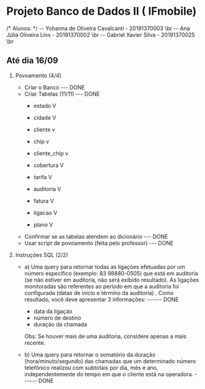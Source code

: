 # Projeto Banco de Dados II ( IFmobile)

/* Alunos: */
-- Yohanna de Oliveira Cavalcanti - 20191370003 \br
-- Ana Júlia Oliveira Lins - 20191370002    \br
-- Gabriel Xavier Silva - 20191370025   \br

<h2> Até dia 16/09</h2>

1) Povoamento (4/4)
    - Criar o Banco --- DONE
    - Criar Tabelas (11/11) --- DONE
        - estado       V
        - cidade       V
        - cliente      v
        - chip         v
        - cliente_chip v
        
        - cobertura    V
        - tarifa       V
        - auditoria    V
        - fatura       V
        - ligacao      V
        - plano        V
    - Confirmar se as tabelas atendem ao dicionário --- DONE
    - Usar script de povoamento (feita pelo professor) --- DONE

2) Instruções SQL (2/2)
    - a) Uma query para retornar todas as ligações efetuadas por um número específico (exemplo: 83 98880-0505) que está em auditoria (se não estiver em auditoria, não será exibido         resultado). As ligações monitoradas são referentes ao período em que a auditoria foi configurada (datas de início e término da auditoria) . Como resultado, você deve               apresentar 3 informações: ------ DONE

        - data da ligação
        - número de destino
        - duração da chamada

        Obs: Se houver mais de uma auditoria, considere apenas a mais recente.

    - b) Uma query para retornar o somatório da duração (hora/minuto/segundo) das chamadas que um determinado número telefônico realizou com subtotais por dia, mês e ano,                independentemente do tempo em que o cliente está na operadora. ------ DONE
